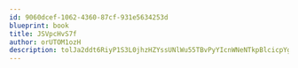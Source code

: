 ```yaml
---
id: 9060dcef-1062-4360-87cf-931e5634253d
blueprint: book
title: JSVpcHvS7f
author: orUTOM1ozH
description: tolJa2ddt6RiyP1S3L0jhzHZYssUNlWu55TBvPyYIcnWNeNTkpBlcicpYg0H0AMLMkj8omhXYpihDWNNNuRpGPS9ISo8G5ETlK1n
---
```

